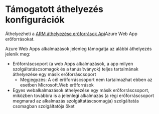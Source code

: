 <properties
    pageTitle="Web App erőforrások áthelyezése egy másik erőforráscsoport"
    description="Ez a témakör a hol meg lehet váltani Web Apps alkalmazások és szolgáltatások alkalmazás egy erőforráscsoport."
    services="app-service"
    documentationCenter=""
    authors="ZainRizvi"
    manager="wpickett"
    editor=""/>

<tags
    ms.service="app-service"
    ms.workload="web"
    ms.tgt_pltfrm="na"
    ms.devlang="na"
    ms.topic="article"
    ms.date="01/04/2016"
    ms.author="zarizvi"/>
    
# <a name="supported-move-configurations"></a>Támogatott áthelyezés konfigurációk

Áthelyezheti a [ARM áthelyezése erőforrások Api](../resource-group-move-resources.md)Azure Web App erőforrásokat.

Azure Web Apps alkalmazások jelenleg támogatja az alábbi áthelyezés jelenik meg:

* Erőforráscsoport (a web Apps alkalmazások, a app milyen szolgáltatáscsomagok és a tanúsítványok) teljes tartalmának áthelyezése egy másik erőforráscsoport 
    * Megjegyzés: A cél erőforráscsoport nem tartalmazhat ebben az esetben Microsoft.Web erőforrások
* Egyes webalkalmazások áthelyezése egy másik erőforráscsoport, miközben továbbra is a jelenlegi alkalmazás (a régi erőforráscsoport megmarad az alkalmazás szolgáltatáscsomagja) szolgáltatás csomagban szolgáltatója őket
